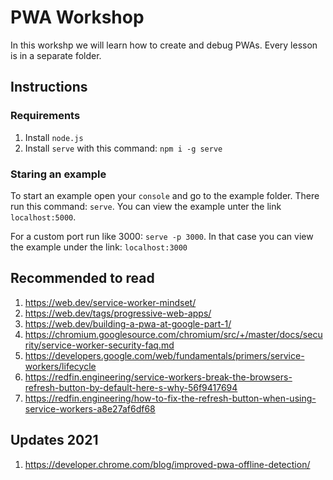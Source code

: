 # PWA Workshop

In this workshp we will learn how to create and debug PWAs.
Every lesson is in a separate folder. 

## Instructions

### Requirements

1. Install `node.js`
2. Install `serve` with this command: `npm i -g serve`


### Staring an example

To start an example open your `console` and go to the example folder. There run this command: `serve`. You can view the example unter the link `localhost:5000`.

For a custom port run like 3000: `serve -p 3000`. In that case you can view the example under the link: `localhost:3000`


## Recommended to read

1. https://web.dev/service-worker-mindset/
2. https://web.dev/tags/progressive-web-apps/
3. https://web.dev/building-a-pwa-at-google-part-1/
4. https://chromium.googlesource.com/chromium/src/+/master/docs/security/service-worker-security-faq.md
5. https://developers.google.com/web/fundamentals/primers/service-workers/lifecycle
6. https://redfin.engineering/service-workers-break-the-browsers-refresh-button-by-default-here-s-why-56f9417694
7. https://redfin.engineering/how-to-fix-the-refresh-button-when-using-service-workers-a8e27af6df68



## Updates 2021

1. https://developer.chrome.com/blog/improved-pwa-offline-detection/
